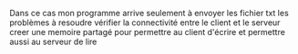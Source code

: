 Dans ce cas mon programme arrive seulement à envoyer les fichier txt
les problèmes à resoudre 
vérifier la connectivité entre le client et le serveur
creer une memoire partagé pour permettre au client d'écrire et permettre aussi au serveur de lire 
